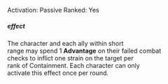 Activation: Passive
Ranked: Yes
##### effect
The character and each ally within short  
range may spend 1 **Advantage** on their failed combat  
checks to inflict one strain on the target per  
rank of Containment. Each character can only  
activate this effect once per round.